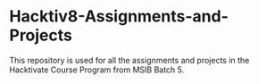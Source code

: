 # Hacktiv8-Assignments-and-Projects
This repository is used for all the assignments and projects in the Hacktivate Course Program from MSIB Batch 5.
